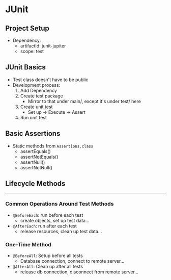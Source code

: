 # JUnit

## Project Setup

* Dependency: 
  * artifactId: junit-jupiter
  * scope: test

## JUnit Basics

* Test class doesn't have to be public
* Development process:
  1. Add Dependency
  2. Create test package
     - Mirror to that under main/, except it's under test/ here
  3. Create unit test
     - Set up → Execute → Assert
  4. Run unit test

## Basic Assertions

* Static methods from `Assertions.class`
  - assertEquals()
  - assertNotEquals()
  - assertNull()
  - assertNotNull()

## Lifecycle Methods

---

### Common Operations Around Test Methods

* `@BeforeEach`: run before each test
    - create objects, set up test data...
* `@AfterEach`: run after each test
    - release resources, clean up test data...

### One-Time Method

* `@BeforeAll`: Setup before all tests
    - Database connection, connect to remote server...
* `@AfterAll`: Clean up after all tests
    - release db connection, disconnect from remote server...